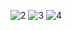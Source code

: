 
![2](https://github.com/user-attachments/assets/56a15ab6-5692-4625-87e5-b622a33e469f)
![3](https://github.com/user-attachments/assets/c25e8de1-d8f8-4d1a-8d98-3dbd55c35dcf)
![4](https://github.com/user-attachments/assets/18bc9ab9-6e0d-4f94-805e-f55935413883)
